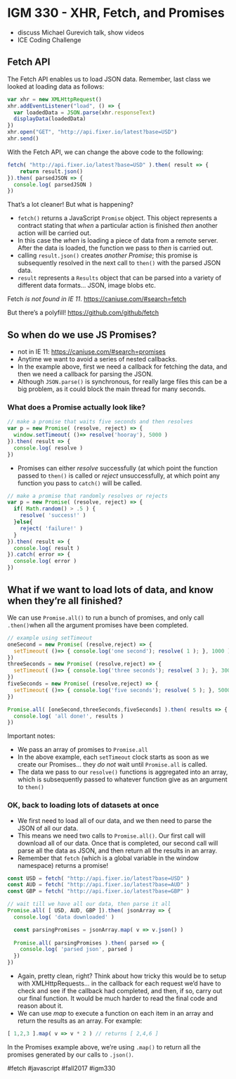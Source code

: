 # IGM 330 - XHR, Fetch, and Promises
* discuss Michael Gurevich talk, show videos
* ICE Coding Challenge

## Fetch API
The Fetch API enables us to load JSON data. Remember, last class we looked at loading data as follows:

```js
var xhr = new XMLHttpRequest()
xhr.addEventListener("load", () => {
  var loadedData = JSON.parse(xhr.responseText)
  displayData(loadedData)
})
xhr.open("GET", "http://api.fixer.io/latest?base=USD")
xhr.send()
```

With the Fetch API, we can change the above code to the following:

```js
fetch( "http://api.fixer.io/latest?base=USD" ).then( result => {
	return result.json()
}).then( parsedJSON => {
  console.log( parsedJSON )
})
```

That’s a lot cleaner! But what is happening?

* `fetch()` returns a JavaScript `Promise` object. This object represents a contract stating that *when* a particular action is finished *then* another action will be carried out.  
* In this case the *when* is loading a piece of data from a remote server. After the data is loaded, the function we pass to *then* is carried out.  
* calling `result.json()` creates *another Promise*; this promise is subsequently resolved in the next call to `then()` with the parsed JSON data.  
* `result` represents a `Results` object that can be parsed into a variety of different data formats… JSON, image blobs etc.  

Fetch *is not found in IE 11*. https://caniuse.com/#search=fetch  

But there’s a polyfill! https://github.com/github/fetch  

## So when do we use JS Promises?
* not in IE 11: https://caniuse.com/#search=promises  
* Anytime we want to avoid a series of nested callbacks.  
* In the example above, first we need a callback for fetching the data, and then we need a callback for parsing the JSON.  
* Although `JSON.parse()` is synchronous, for really large files this can be a big problem, as it could block the main thread for many seconds.  

### What does a Promise actually look like?

```js
// make a promise that waits five seconds and then resolves
var p = new Promise( (resolve, reject) => {
  window.setTimeout( ()=> resolve('hooray'), 5000 )
}).then( result => {
  console.log( resolve )
})
```

* Promises can either *resolve* successfully (at which point the function passed to `then()` is called or *reject* unsuccessfully, at which point any function you pass to `catch()` will be called.

```js
// make a promise that randomly resolves or rejects
var p = new Promise( (resolve, reject) => {
  if( Math.random() > .5 ) {
    resolve( 'success!' )
  }else{
    reject( 'failure!' )
  }
}).then( result => {
  console.log( result )
}).catch( error => {
  console.log( error )
})
```

## What if we want to load lots of data, and know when they’re all finished?
We can use `Promise.all()` to run a bunch of promises, and only call `.then()`when all the argument promises have been completed.

```js
// example using setTimeout
oneSecond = new Promise( (resolve,reject) => {
  setTimeout( ()=> { console.log('one second'); resolve( 1 ); }, 1000 )
})
threeSeconds = new Promise( (resolve,reject) => {
  setTimeout( ()=> { console.log('three seconds'); resolve( 3 ); }, 3000 )
})
fiveSeconds = new Promise( (resolve,reject) => {
  setTimeout( ()=> { console.log('five seconds'); resolve( 5 ); }, 5000 )
})

Promise.all( [oneSecond,threeSeconds,fiveSeconds] ).then( results => {
  console.log( 'all done!', results )
})
```

Important notes:
* We pass an array of promises to `Promise.all`
* In the above example, each `setTimeout` clock starts as soon as we create our Promises… they *do not* wait until `Promise.all` is called.
* The data we pass to our `resolve()` functions is aggregated into an array, which is subsequently passed to whatever function give as an argument to  `then()`

### OK, back to loading lots of datasets at once
* We first need to load all of our data, and we then need to parse the JSON of all our data. 
* This means we need two calls to `Promise.all()`. Our first call will download all of our data. Once that is completed, our second call will parse all the data as JSON, and then return all the results in an array.
* Remember that `fetch` (which is a global variable in the window namespace)  returns a promise!

```js
const USD = fetch( "http://api.fixer.io/latest?base=USD" )
const AUD = fetch( "http://api.fixer.io/latest?base=AUD" )
const GBP = fetch( "http://api.fixer.io/latest?base=GBP" )

// wait till we have all our data, then parse it all
Promise.all( [ USD, AUD, GBP ]).then( jsonArray => {
  console.log( 'data downloaded' )

  const parsingPromises = jsonArray.map( v => v.json() )
  
  Promise.all( parsingPromises ).then( parsed => {
    console.log( 'parsed json', parsed )
  })
})
```

* Again, pretty clean, right? Think about how tricky this would be to setup with XMLHttpRequests… in the callback for each request we’d have to check and see if the callback had completed, and then, if so, carry out our final function. It would be much harder to read the final code and reason about it.
* We can use *map* to execute a function on each item in an array and return the results as an array. For example:

```js
[ 1,2,3 ].map( v => v * 2 ) // returns [ 2,4,6 ]
```
 
In the Promises example above, we’re using `.map()` to return all the promises generated by our calls to `.json()`.

#fetch #javascript #fall2017 #igm330
